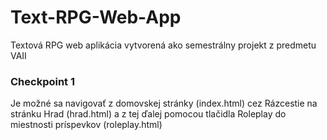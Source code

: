 # Text-RPG-Web-App
Textová RPG web aplikácia vytvorená ako semestrálny projekt z predmetu VAII

### Checkpoint 1
Je možné sa navigovať z domovskej stránky (index.html) cez Rázcestie na stránku Hrad (hrad.html) a z tej ďalej pomocou tlačidla Roleplay do miestnosti príspevkov (roleplay.html)

